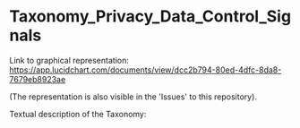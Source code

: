 # Taxonomy_Privacy_Data_Control_Signals

Link to graphical representation:  https://app.lucidchart.com/documents/view/dcc2b794-80ed-4dfc-8da8-7679eb8923ae

(The representation is also visible in the 'Issues' to this repository).

Textual description of the Taxonomy:
